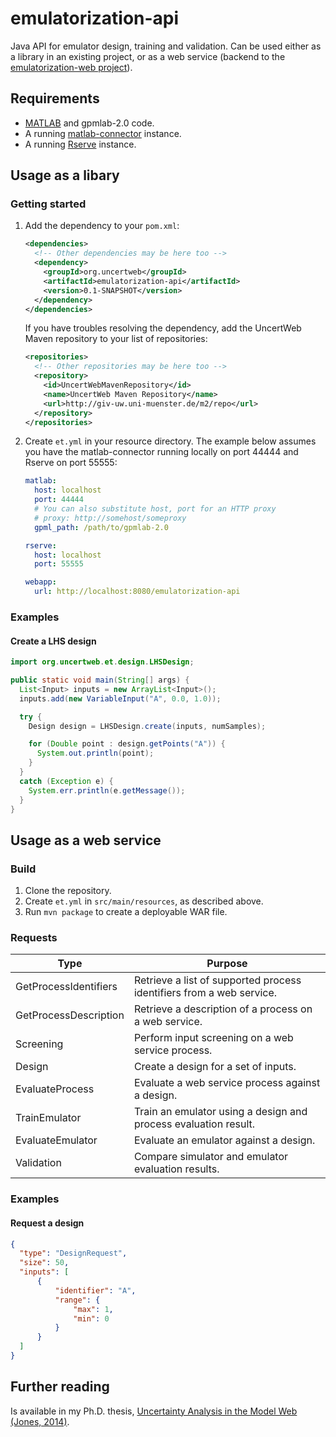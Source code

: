 # emulatorization-api

Java API for emulator design, training and validation. Can be used either as a library in an existing project, or as a web service (backend to the [emulatorization-web project](https://github.com/itszootime/emulatorization-web)).

## Requirements

- [MATLAB](mathworks.com/products/matlab/) and gpmlab-2.0 code.
- A running [matlab-connector](https://github.com/itszootime/matlab-connector) instance.
- A running [Rserve](http://rforge.net/Rserve/) instance.

## Usage as a libary

### Getting started

1. Add the dependency to your `pom.xml`:

    ```xml
    <dependencies>
      <!-- Other dependencies may be here too -->
      <dependency>
        <groupId>org.uncertweb</groupId>
        <artifactId>emulatorization-api</artifactId>
        <version>0.1-SNAPSHOT</version>
      </dependency>
    </dependencies>
    ```

    If you have troubles resolving the dependency, add the UncertWeb Maven repository to your list of repositories:

    ```xml
    <repositories>
      <!-- Other repositories may be here too -->
      <repository>
        <id>UncertWebMavenRepository</id>
        <name>UncertWeb Maven Repository</name>
        <url>http://giv-uw.uni-muenster.de/m2/repo</url>
      </repository>
    </repositories>
    ```

2. Create `et.yml` in your resource directory. The example below assumes you have the matlab-connector running locally on port 44444 and Rserve on port 55555:

    ```yaml
    matlab:
      host: localhost
      port: 44444
      # You can also substitute host, port for an HTTP proxy
      # proxy: http://somehost/someproxy
      gpml_path: /path/to/gpmlab-2.0

    rserve:
      host: localhost
      port: 55555

    webapp:
      url: http://localhost:8080/emulatorization-api
    ```

### Examples

#### Create a LHS design

```java
import org.uncertweb.et.design.LHSDesign;

public static void main(String[] args) {
  List<Input> inputs = new ArrayList<Input>();
  inputs.add(new VariableInput("A", 0.0, 1.0));

  try {
    Design design = LHSDesign.create(inputs, numSamples);

    for (Double point : design.getPoints("A")) {
      System.out.println(point);
    }
  }
  catch (Exception e) {
    System.err.println(e.getMessage());
  }
}
```

## Usage as a web service

### Build

1. Clone the repository.
2. Create `et.yml` in `src/main/resources`, as described above.
3. Run `mvn package` to create a deployable WAR file.

### Requests

Type | Purpose
---|---
GetProcessIdentifiers | Retrieve a list of supported process identifiers from a web service.
GetProcessDescription | Retrieve a description of a process on a web service.
Screening | Perform input screening on a web service process.
Design | Create a design for a set of inputs.
EvaluateProcess | Evaluate a web service process against a design.
TrainEmulator | Train an emulator using a design and process evaluation result.
EvaluateEmulator | Evaluate an emulator against a design.
Validation | Compare simulator and emulator evaluation results.

### Examples

#### Request a design

```json
{
  "type": "DesignRequest",
  "size": 50,
  "inputs": [
      {
          "identifier": "A",
          "range": {
              "max": 1,
              "min": 0
          }
      }
  ]
}
```

## Further reading

Is available in my Ph.D. thesis, [Uncertainty Analysis in the Model Web (Jones, 2014)](https://research.aston.ac.uk/portal/en/theses/uncertainty-analysis-in-the-model-web(0f4f5b5d-aab9-4097-aff1-7efc31603613).html).
